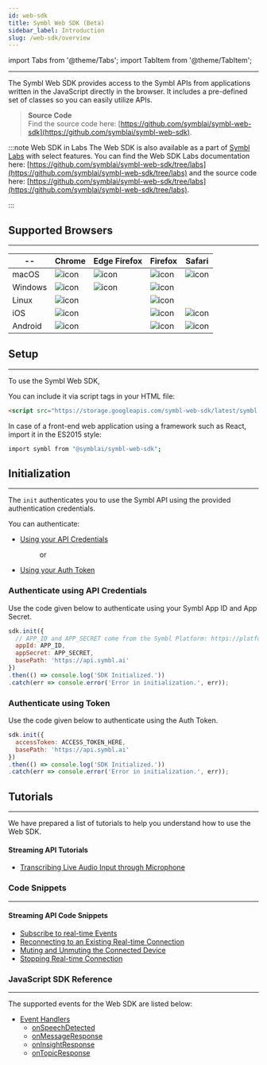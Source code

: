 ```yaml
---
id: web-sdk
title: Symbl Web SDK (Beta)
sidebar_label: Introduction
slug: /web-sdk/overview
---
```

import Tabs from '@theme/Tabs';
import TabItem from '@theme/TabItem';

---

The Symbl Web SDK provides access to the Symbl APIs from applications written in the JavaScript directly in the browser. It includes a pre-defined set of classes so you can easily utilize APIs.

> **Source Code** <br/>
Find the source code here: [https://github.com/symblai/symbl-web-sdk](https://github.com/symblai/symbl-web-sdk). <br/>


:::note Web SDK in Labs
The Web SDK is also available as a part of [Symbl Labs](/docs/labs) with select features. You can find the Web SDK Labs documentation here: [https://github.com/symblai/symbl-web-sdk/tree/labs](https://github.com/symblai/symbl-web-sdk/tree/labs) and the source code here: [https://github.com/symblai/symbl-web-sdk/tree/labs](https://github.com/symblai/symbl-web-sdk/tree/labs).


:::

## Supported Browsers
---

 |-- | Chrome | Edge Firefox | Firefox | Safari | 
 | -------| ---------- | ------- | ----- | ------- | 
 | macOS | ![icon](/img/tick-mark.png)| ![icon](/img/tick-mark.png)| ![icon](/img/tick-mark.png) | ![icon](/img/tick-mark.png) |
 | Windows | ![icon](/img/tick-mark.png) | ![icon](/img/tick-mark.png)| ![icon](/img/tick-mark.png) |  |
 | Linux | ![icon](/img/tick-mark.png)|   | ![icon](/img/tick-mark.png) |
 | iOS | ![icon](/img/tick-mark.png)|   | ![icon](/img/tick-mark.png) | ![icon](/img/tick-mark.png) |
 | Android | ![icon](/img/tick-mark.png)|  | ![icon](/img/tick-mark.png) | ![icon](/img/tick-mark.png) |
 
## Setup
---
To use the Symbl Web SDK, 

You can include it via script tags in your HTML file:

```html
<script src="https://storage.googleapis.com/symbl-web-sdk/latest/symbl.min.js"></script>
```
In case of a front-end web application using a framework such as React, import it in the ES2015 style:

```bash
import symbl from "@symblai/symbl-web-sdk";
```

## Initialization
---
The `init` authenticates you to use the Symbl API using the provided authentication credentials.

You can authenticate:

- [Using your API Credentials](#authenticate-using-api-credentials) 

&nbsp; &nbsp; &nbsp; &nbsp; &nbsp; &nbsp; &nbsp; &nbsp; or 

- [Using your Auth Token](#authenticate-using-token) 

### Authenticate using API Credentials

Use the code given below to authenticate using your Symbl App ID and App Secret. 

```js
sdk.init({
  // APP_ID and APP_SECRET come from the Symbl Platform: https://platform.symbl.ai
  appId: APP_ID,
  appSecret: APP_SECRET,
  basePath: 'https://api.symbl.ai'
})
.then(() => console.log('SDK Initialized.'))
.catch(err => console.error('Error in initialization.', err));
 ```

### Authenticate using Token 

Use the code given below to authenticate using the Auth Token. 

```js
sdk.init({
  accessToken: ACCESS_TOKEN_HERE,
  basePath: 'https://api.symbl.ai'
})
.then(() => console.log('SDK Initialized.'))
.catch(err => console.error('Error in initialization.', err));
```

## Tutorials
---
We have prepared a list of tutorials to help you understand how to use the Web SDK.

#### Streaming API Tutorials

* [Transcribing Live Audio Input through Microphone](/docs/web-sdk/transcribing-live-audio-through-microphone)


### Code Snippets
---
#### Streaming API Code Snippets

* [Subscribe to real-time Events](/docs/web-sdk/subscribe-real-time)
* [Reconnecting to an Existing Real-time Connection](/docs/web-sdk/reconnecting-real-time)
* [Muting and Unmuting the Connected Device](/docs/web-sdk/muting-and-unmuting-connected-device)
* [Stopping Real-time Connection](/docs/web-sdk/stopping-real-time)


### JavaScript SDK Reference
---
The supported events for the Web SDK are listed below:

* [Event Handlers](/docs/javascript-sdk/reference#event-handlers-1)
    * [onSpeechDetected](/docs/javascript-sdk/reference#onspeechdetected)
    * [onMessageResponse](/docs/javascript-sdk/reference#onmessageresponse)
    * [onInsightResponse](/docs/javascript-sdk/reference#oninsightresponse)
    * [onTopicResponse](/docs/javascript-sdk/reference#ontopicresponse)
